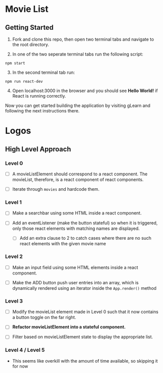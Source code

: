 
# Movie List

## Getting Started

1. Fork and clone this repo, then open two terminal tabs and navigate to the root directory.

2. In one of the two seperate terminal tabs run the following script:
  ```
  npm start
  ```

3. In the second terminal tab run:
  ```
  npm run react-dev
  ```

4. Open localhost:3000 in the browser and you should see **Hello World!** if React is running correctly.

Now you can get started building the application by visiting gLearn and following the next instructions there.

# Logos

## High Level Approach

### Level 0

- [ ] A movieListElement should correspond to a react component. The movieList, therefore, is a react component of react components.

- [ ] Iterate through ```movies``` and hardcode them.

### Level 1

- [ ] Make a searchbar using some HTML inside a react component.

- [ ] Add an eventListener (make the button stateful) so when it is triggered, only those react elements with matching names are displayed.

  - [ ] Add an extra clause to 2 to catch cases where there are no such react elements with the given movie name


### Level 2

- [ ] Make an input field using some HTML elements inside a react component.

- [ ] Make the ADD button push user entries into an array, which is dynamically rendered using an iterator inside the ```App.render()``` method

### Level 3

- [ ] Modify the movieList element made in Level 0 such that it now contains a button toggle on the far right.

- [ ] **Refactor movieListElement into a stateful component.**

- [ ] Filter based on movieListElement state to display the appropriate list.

### Level 4 / Level 5

- This seems like overkill with the amount of time available, so skipping it for now